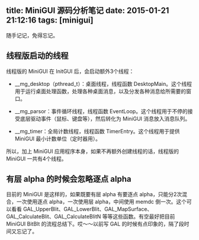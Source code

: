 title: MiniGUI 源码分析笔记
date: 2015-01-21 21:12:16
tags: [minigui]
---

随手记记，免得忘记。

## 线程版启动的线程

线程版的 MiniGUI 在 InitGUI 后，会启动额外3个线程：

* __mg_desktop（pthread_t）：桌面线程，线程函数 DesktopMain。这个线程用于运行桌面处理函数，处理各种桌面消息，以及分发各种消息给所需要的窗口。

* __mg_parsor：事件循环线程，线程函数 EventLoop。这个线程用于不停的接受底层驱动事件（鼠标、键盘等），然后转化为 MiniGUI 消息放入消息队列。

* __mg_timer：全局计数线程，线程函数 TimerEntry。这个线程用于提供 MiniGUI 最小计数单位（定时器用）。

所以，加上 MiniGUI 应用程序本身，如果不再额外创建线程的话，线程版的 MiniGUI 一共有4个线程。

## 有层 alpha 的时候会忽略逐点 alpha

目前的 MiniGUI 是这样的，如果既要有层 alpha 有要逐点 alpha，只能分2次混合，一次使用逐点 alpha，一次使用层 alpha，中间使用 memdc 倒一次。这个可以看看 GAL_UpperBlit、GAL_LowerBlit、GAL_MapSurface、GAL_CalculateBlit、GAL_CalculateBlitN 等等这些函数。有空最好把目前 MiniGUI BitBlt 的流程总结下。哎～～以前写 GAL 的时候有点印象的，隔了段时间又忘记了。

